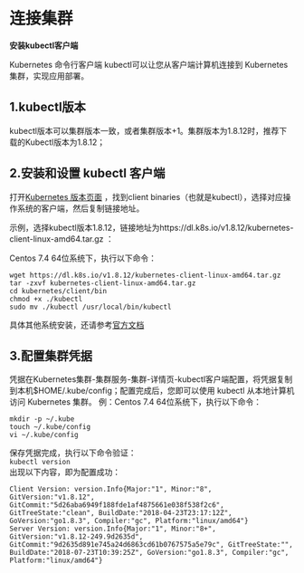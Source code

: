 
# 连接集群

 **安装kubectl客户端**

Kubernetes 命令行客户端 kubectl可以让您从客户端计算机连接到 Kubernetes 集群，实现应用部署。

## 1.kubectl版本 

kubectl版本可以集群版本一致，或者集群版本+1。集群版本为1.8.12时，推荐下载的Kubectl版本为1.8.12；

## 2.安装和设置 kubectl 客户端

打开[Kubernetes 版本页面](https://github.com/kubernetes/kubernetes/blob/master/CHANGELOG-1.8.md) ，找到client binaries（也就是kubectl），选择对应操作系统的客户端，然后复制链接地址。

示例，选择kubectl版本1.8.12，链接地址为https://dl.k8s.io/v1.8.12/kubernetes-client-linux-amd64.tar.gz ：

Centos 7.4 64位系统下，执行以下命令：

```
wget https://dl.k8s.io/v1.8.12/kubernetes-client-linux-amd64.tar.gz
tar -zxvf kubernetes-client-linux-amd64.tar.gz
cd kubernetes/client/bin
chmod +x ./kubectl
sudo mv ./kubectl /usr/local/bin/kubectl
```
具体其他系统安装，还请参考[官方文档](https://kubernetes.io/docs/tasks/tools/install-kubectl/)

## 3.配置集群凭据

凭据在Kubernetes集群-集群服务-集群-详情页-kubectl客户端配置，将凭据复制到本机$HOME/.kube/config；配置完成后，您即可以使用 kubectl 从本地计算机访问 Kubernetes 集群。
例：Centos 7.4 64位系统下，执行以下命令：
```
mkdir -p ~/.kube
touch ~/.kube/config
vi ~/.kube/config
```
保存凭据完成，执行以下命令验证：  
`kubectl version`  
出现以下内容，即为配置成功：  
```
Client Version: version.Info{Major:"1", Minor:"8", GitVersion:"v1.8.12", GitCommit:"5d26aba6949f188fde1af4875661e038f538f2c6", GitTreeState:"clean", BuildDate:"2018-04-23T23:17:12Z", GoVersion:"go1.8.3", Compiler:"gc", Platform:"linux/amd64"}
Server Version: version.Info{Major:"1", Minor:"8+", GitVersion:"v1.8.12-249.9d2635d", GitCommit:"9d2635d891e745a24d6863cd61b0767575a5e79c", GitTreeState:"", BuildDate:"2018-07-23T10:39:25Z", GoVersion:"go1.8.3", Compiler:"gc", Platform:"linux/amd64"}
```
